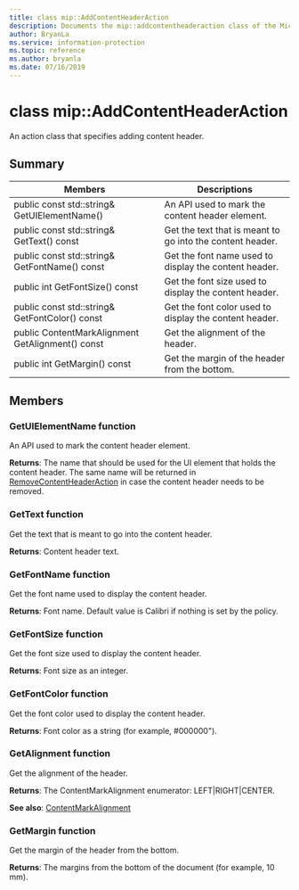 ```yaml
---
title: class mip::AddContentHeaderAction 
description: Documents the mip::addcontentheaderaction class of the Microsoft Information Protection (MIP) SDK.
author: BryanLa
ms.service: information-protection
ms.topic: reference
ms.author: bryanla
ms.date: 07/16/2019
---
```


# class mip::AddContentHeaderAction 
An action class that specifies adding content header.
  
## Summary
 Members                        | Descriptions                                
--------------------------------|---------------------------------------------
public const std::string& GetUIElementName()  |  An API used to mark the content header element.
public const std::string& GetText() const  |  Get the text that is meant to go into the content header.
public const std::string& GetFontName() const  |  Get the font name used to display the content header.
public int GetFontSize() const  |  Get the font size used to display the content header.
public const std::string& GetFontColor() const  |  Get the font color used to display the content header.
public ContentMarkAlignment GetAlignment() const  |  Get the alignment of the header.
public int GetMargin() const  |  Get the margin of the header from the bottom.
  
## Members
  
### GetUIElementName function
An API used to mark the content header element.

  
**Returns**: The name that should be used for the UI element that holds the content header. The same name will be returned in [RemoveContentHeaderAction](class_mip_removecontentheaderaction.md) in case the content header needs to be removed.
  
### GetText function
Get the text that is meant to go into the content header.

  
**Returns**: Content header text.
  
### GetFontName function
Get the font name used to display the content header.

  
**Returns**: Font name. Default value is Calibri if nothing is set by the policy.
  
### GetFontSize function
Get the font size used to display the content header.

  
**Returns**: Font size as an integer.
  
### GetFontColor function
Get the font color used to display the content header.

  
**Returns**: Font color as a string (for example, #000000").
  
### GetAlignment function
Get the alignment of the header.

  
**Returns**: The ContentMarkAlignment enumerator: LEFT|RIGHT|CENTER. 
  
**See also**: [ContentMarkAlignment](mip-enums-and-structs.md#contentmarkalignment-enum)
  
### GetMargin function
Get the margin of the header from the bottom.

  
**Returns**: The margins from the bottom of the document (for example, 10 mm).